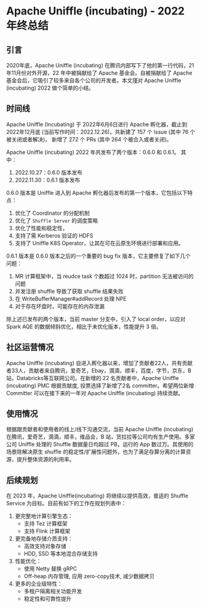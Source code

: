 <!--
  ~ Licensed to the Apache Software Foundation (ASF) under one or more
  ~ contributor license agreements.  See the NOTICE file distributed with
  ~ this work for additional information regarding copyright ownership.
  ~ The ASF licenses this file to You under the Apache License, Version 2.0
  ~ (the "License"); you may not use this file except in compliance with
  ~ the License.  You may obtain a copy of the License at
  ~
  ~    http：//www.apache.org/licenses/LICENSE-2.0
  ~
  ~ Unless required by applicable law or agreed to in writing, software
  ~ distributed under the License is distributed on an "AS IS" BASIS,
  ~ WITHOUT WARRANTIES OR CONDITIONS OF ANY KIND, either express or implied.
  ~ See the License for the specific language governing permissions and
  ~ limitations under the License.
  -->
# Apache Uniffle (incubating) - 2022 年终总结
  
## 引言

2020年底，Apache Uniffle (incubating) 在腾讯内部写下了他的第一行代码，21年11月份对外开源，22 年中被捐献给了 Apache 基金会。自被捐献给了 Apache 基金会后，它吸引了较多来自各个公司的开发者。本文瑾对 Apache Uniffle (incubating) 2022 做个简单的小结。

## 时间线
Apache Uniffle (Incubating) 于 2022年6月6日进行 Apache 孵化器，截止到 2022年12月底 (当前写作时间：2022.12.26)，共新建了 157 个 Issue (其中 76 个被关闭或者解决)， 新增了 272 个 PRs (其中 264 个被合入或者关闭)。

Apache Uniffle (incubating) 2022 年共发布了两个版本：0.6.0 和 0.6.1。 其中：
1. 2022.10.27：0.6.0 版本发布
2. 2022.11.30：0.6.1 版本发布

0.6.0 版本是 Uniffle 进入到 Apache 孵化器后发布的第一个版本，它包括以下特点：
1. 优化了 Coordinator 的分配机制
2. 优化了 `Shuffle Server` 的调度策略
3. 优化了性能和稳定性，
4. 支持了需 Kerberos 验证的 HDFS
5. 支持了 Uniffle K8S Operator，让其在可在云原生环境进行部署和应用。

0.6.1 版本是 0.6.0 版本之后的一个重要的 bug fix 版本，它主要修复了如下几个问题：
1. MR 计算框架中，当 reudce task 个数超过 1024 时，partition 无法被访问的问题
2. 并发注册 shuffle 导致了获取 shuffle 结果失败
3. 在 WriteBufferManager#addRecord 处理 NPE
4. 对于存在坏盘时，可能存在的内存泄漏

除上述已发布的两个版本，当前 master 分支中，引入了 local order，以应对 Spark AQE 的数据倾斜优化，相比于未优化版本，性能提升 3 倍。

## 社区运营情况
Apache Uniffle (incubating) 自进入孵化器以来，增加了贡献者22人，共有贡献者33人，贡献者来自腾讯，爱奇艺，Ebay，滴滴，顺丰，百度，字节，京东，B站，Databricks等互联网公司。在新增的 22 名贡献者中，Apache Uniffle (incubating) PMC 根据贡献度, 投票选择了新增了2名 committer。希望两位新增 Committer 可以在接下来的一年对 Apache Uniffle (incubating) 持续贡献。

## 使用情况
根据跟贡献者和使用者的线上/线下沟通交流，当前 Apache Uniffle (incubating) 在腾讯，爱奇艺，滴滴，顺丰，维品会，B 站，货拉拉等公司均有生产使用。多家公司 Uniffle 处理的 Shuffle 数据量日均超过 PB，运行的 App 数过万。其使用的场景除解决原生 shuffle 的稳定性/扩展性问题外，也为了满足存算分离的计算资源，提升整体资源的利用率。

## 后续规划
在 2023 年，Apache Uniffle(incubating) 将继续以提供高效，普适的 Shuffle Service 为目标。目前有如下的工作在规划列表中：
1. 更完整地计算引擎生态：
   - 支持 Tez 计算框架
   - 支持 Flink 计算框架
2. 更完备地存储介质支持：
   - 高效支持对象存储
   - HDD, SSD 等本地混合存储支持
3. 性能优化：
   - 使用 Netty 替换 gRPC
   - Off-heap 内存管理, 应用 zero-copy技术, 减少数据拷贝
4. 更多的企业级特性：
   - 多租户隔离相关功能开发
   - 稳定性和可靠性提升
